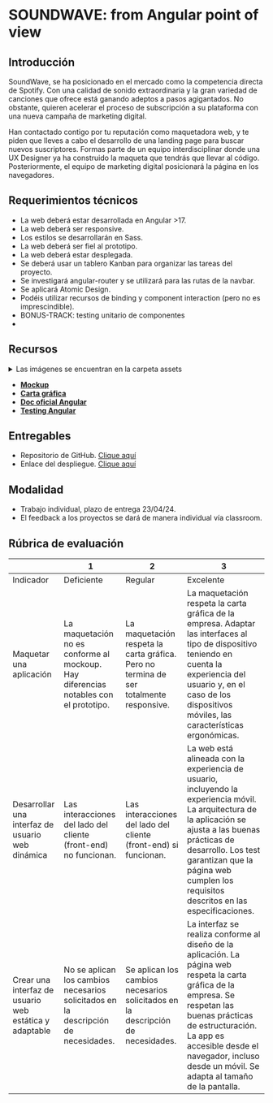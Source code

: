 # SOUNDWAVE: from Angular point of view

## Introducción

SoundWave, se ha posicionado en el mercado como la competencia directa de Spotify. Con una calidad de sonido extraordinaria y la gran variedad de canciones que ofrece está ganando adeptos a pasos agigantados. No obstante, quieren acelerar el proceso de subscripción a su plataforma con una nueva campaña de marketing digital.

Han contactado contigo por tu reputación como maquetadora web, y te piden que lleves a cabo el desarrollo de una landing page para buscar nuevos suscriptores. Formas parte de un equipo interdisciplinar donde una UX Designer ya ha construido la maqueta que tendrás que llevar al código. Posteriormente, el equipo de marketing digital posicionará la página en los navegadores.

## Requerimientos técnicos

- La web deberá estar desarrollada en Angular >17.
- La web deberá ser responsive.
- Los estilos se desarrollarán en Sass.
- La web deberá ser fiel al prototipo.
- La web deberá estar desplegada.
- Se deberá usar un tablero Kanban para organizar las tareas del proyecto.
- Se investigará angular-router y se utilizará para las rutas de la navbar.
- Se aplicará Atomic Design.
- Podéis utilizar recursos de binding y component interaction (pero no es imprescindible).
- BONUS-TRACK: testing unitario de componentes
-
## Recursos

<details>
  <summary>Las imágenes se encuentran en la carpeta assets</summary>

    - landing-page-girl.png
    - covers.jpg
    - more.svg
    - albums.svg
    - logo.png
    - microphone.svg
    - twitter.svg


</details>

- **[Mockup](https://simplonline-v3-prod.s3.eu-west-3.amazonaws.com/media/file/pdf/46391d6c-b766-4ed3-a121-72c9b2a15960.pdf)**
- **[Carta gráfica](https://simplonline-v3-prod.s3.eu-west-3.amazonaws.com/media/file/pdf/0b528713-7dbc-4261-b4b7-0070dd4e7021.pdf)**
- **[Doc oficial Angular](https://angular.dev/)**
- **[Testing Angular](https://testing-angular.com/)**


## Entregables

- Repositorio de GitHub. [Clique aquí](https://github.com/project-assigments-p2-singulaars/soundwave-teclir)
- Enlace del despliegue. [Clique aquí](https://soundwave-by-tecla.netlify.app)

## Modalidad

- Trabajo individual, plazo de entrega 23/04/24.
- El feedback a los proyectos se dará de manera individual vía classroom.

## Rúbrica de evaluación

|                                                        | 1                                                                                    | 2                                                                                      | 3                                                                                                                                                                                                                                                                         |
| ------------------------------------------------------ | ------------------------------------------------------------------------------------ | -------------------------------------------------------------------------------------- | ------------------------------------------------------------------------------------------------------------------------------------------------------------------------------------------------------------------------------------------------------------------------- |
| Indicador                                              | Deficiente                                                                           | Regular                                                                                | Excelente                                                                                                                                                                                                                                                                 |
| Maquetar una aplicación                                | La maquetación no es conforme al mockoup. Hay diferencias notables con el prototipo. | La maquetación respeta la carta gráfica. Pero no termina de ser totalmente responsive. | La maquetación respeta la carta gráfica de la empresa. Adaptar las interfaces al tipo de dispositivo teniendo en cuenta la experiencia del usuario y, en el caso de los dispositivos móviles, las características ergonómicas.                                            |
| Desarrollar una interfaz de usuario web dinámica       | Las interacciones del lado del cliente (front-end) no funcionan.                     | Las interacciones del lado del cliente (front-end) si funcionan.                       | La web está alineada con la experiencia de usuario, incluyendo la experiencia móvil. La arquitectura de la aplicación se ajusta a las buenas prácticas de desarrollo. Los test garantizan que la página web cumplen los requisitos descritos en las especificaciones.     |
| Crear una interfaz de usuario web estática y adaptable | No se aplican los cambios necesarios solicitados en la descripción de necesidades.   | Se aplican los cambios necesarios solicitados en la descripción de necesidades.        | La interfaz se realiza conforme al diseño de la aplicación. La página web respeta la carta gráfica de la empresa. Se respetan las buenas prácticas de estructuración. La app es accesible desde el navegador, incluso desde un móvil. Se adapta al tamaño de la pantalla. |